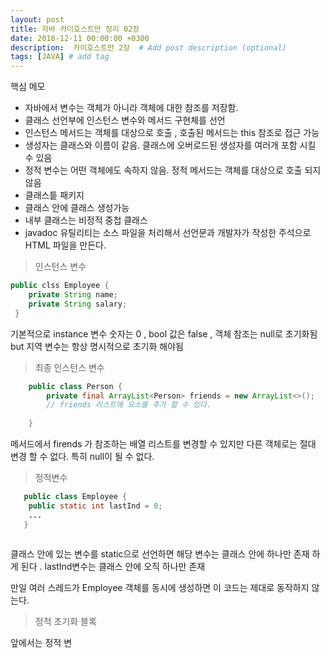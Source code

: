 ```yaml
---
layout: post
title: 자바 카이호스트만 정리 02장
date: 2018-12-11 00:00:00 +0300
description:  카이호스트만 2장  # Add post description (optional)
tags: [JAVA] # add tag
---
```

핵심 메모

- 자바에서 변수는 객체가 아니라 객체에 대한 참조를 저장함.
- 클래스 선언부에 인스턴스 변수와 메서드 구현체를 선언
- 인스턴스 메서드는 객체를 대상으로 호출 , 호출된 메서드는 this 참조로 접근 가능
- 생성자는 클래스와 이름이 같음. 클래스에 오버로드된 생성자를 여러개 포함 시킬 수 있음
- 정적 변수는 어떤 객체에도 속하지 않음. 정적 메서드는 객체를 대상으로 호출 되지 않음
- 클래스틑 패키지
- 클래스 안에 클래스 생성가능
- 내부 클래스는 비정적 중첩 클래스
- javadoc 유틸리티는 소스 파일을 처리해서 선언문과 개발자가 작성한 주석으로 HTML 파일을 만든다.

>인스턴스 변수
```java  
public clss Employee {
    private String name;
    private String salary;
 }
```
기본적으로 instance 변수 숫자는 0 , bool 값은 false , 객체 참조는 null로 초기화됨   
but 지역 변수는 항상 명시적으로 초기화 해야됨

>최종 인스턴스 변수 
```java   
    public class Person {
        private final ArrayList<Person> friends = new ArrayList<>();
        // friends 리스트에 요소를 추가 할 수 있다.
    
    }
```
메서드에서 firends 가 참조하는 배열 리스트를 변경할 수 있지만 다른 객체로는 절대 변경 할 수 없다.
특히 null이 될 수 없다.
 
>정적변수

```java   
   public class Employee {
    public static int lastInd = 0;
    ...
   }
   
```
클래스 안에 있는 변수를 static으로 선언하면 해당 변수는 클래스 안에 하나만 존재 하게 된다 .
lastInd변수는 클래스 안에 오직 하나만 존재    

만일 여러 스레드가 Employee 객체를 동시에 생성하면 이 코드는 제대로 동작하지 않는다.


>정적 초기화 블록

앞에서는 정적 변